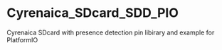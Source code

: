 # Cyrenaica_SDcard_SDD_PIO
Cyrenaica SDcard with presence detection pin libirary and example for PlatformIO
